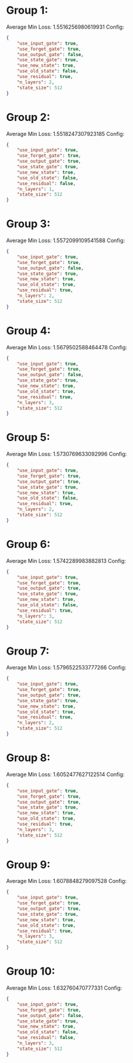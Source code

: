 # Group 1:
Average Min Loss: 1.5516256980619931
Config:
```json
{
    "use_input_gate": true,
    "use_forget_gate": true,
    "use_output_gate": false,
    "use_state_gate": true,
    "use_new_state": true,
    "use_old_state": false,
    "use_residual": true,
    "n_layers": 2,
    "state_size": 512
}
```
# Group 2:
Average Min Loss: 1.5518247307923185
Config:
```json
{
    "use_input_gate": true,
    "use_forget_gate": true,
    "use_output_gate": true,
    "use_state_gate": true,
    "use_new_state": true,
    "use_old_state": false,
    "use_residual": false,
    "n_layers": 1,
    "state_size": 512
}
```
# Group 3:
Average Min Loss: 1.5572099109541588
Config:
```json
{
    "use_input_gate": true,
    "use_forget_gate": true,
    "use_output_gate": false,
    "use_state_gate": true,
    "use_new_state": true,
    "use_old_state": true,
    "use_residual": true,
    "n_layers": 2,
    "state_size": 512
}
```
# Group 4:
Average Min Loss: 1.5679502588464478
Config:
```json
{
    "use_input_gate": true,
    "use_forget_gate": true,
    "use_output_gate": false,
    "use_state_gate": true,
    "use_new_state": true,
    "use_old_state": true,
    "use_residual": true,
    "n_layers": 3,
    "state_size": 512
}
```
# Group 5:
Average Min Loss: 1.5730769633092996
Config:
```json
{
    "use_input_gate": true,
    "use_forget_gate": true,
    "use_output_gate": true,
    "use_state_gate": true,
    "use_new_state": true,
    "use_old_state": false,
    "use_residual": true,
    "n_layers": 2,
    "state_size": 512
}
```
# Group 6:
Average Min Loss: 1.5742289983882813
Config:
```json
{
    "use_input_gate": true,
    "use_forget_gate": true,
    "use_output_gate": true,
    "use_state_gate": true,
    "use_new_state": true,
    "use_old_state": false,
    "use_residual": true,
    "n_layers": 3,
    "state_size": 512
}
```
# Group 7:
Average Min Loss: 1.5796522533777266
Config:
```json
{
    "use_input_gate": true,
    "use_forget_gate": true,
    "use_output_gate": true,
    "use_state_gate": true,
    "use_new_state": true,
    "use_old_state": true,
    "use_residual": true,
    "n_layers": 2,
    "state_size": 512
}
```
# Group 8:
Average Min Loss: 1.6052477627122514
Config:
```json
{
    "use_input_gate": true,
    "use_forget_gate": true,
    "use_output_gate": true,
    "use_state_gate": true,
    "use_new_state": true,
    "use_old_state": true,
    "use_residual": true,
    "n_layers": 3,
    "state_size": 512
}
```
# Group 9:
Average Min Loss: 1.6078848279097528
Config:
```json
{
    "use_input_gate": true,
    "use_forget_gate": true,
    "use_output_gate": true,
    "use_state_gate": true,
    "use_new_state": true,
    "use_old_state": true,
    "use_residual": true,
    "n_layers": 3,
    "state_size": 512
}
```
# Group 10:
Average Min Loss: 1.632760470777331
Config:
```json
{
    "use_input_gate": true,
    "use_forget_gate": true,
    "use_output_gate": false,
    "use_state_gate": true,
    "use_new_state": true,
    "use_old_state": false,
    "use_residual": false,
    "n_layers": 3,
    "state_size": 512
}
```
